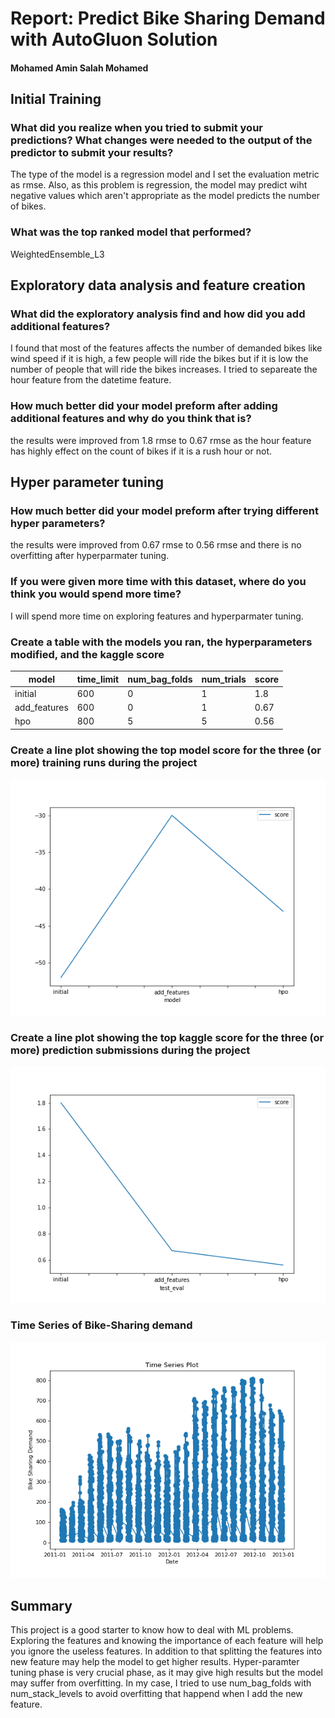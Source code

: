 # Report: Predict Bike Sharing Demand with AutoGluon Solution

#### Mohamed Amin Salah Mohamed

## Initial Training

### What did you realize when you tried to submit your predictions? What changes were needed to the output of the predictor to submit your results?

The type of the model is a regression model and I set the evaluation metric as rmse. Also, as this problem is regression, the model may predict wiht negative values which aren't appropriate as the model predicts the number of bikes.

### What was the top ranked model that performed?

WeightedEnsemble_L3

## Exploratory data analysis and feature creation

### What did the exploratory analysis find and how did you add additional features?

I found that most of the features affects the number of demanded bikes like wind speed if it is high, a few people will ride the bikes but if it is low the number of people that will ride the bikes increases. I tried to separeate the hour feature from the datetime feature.

### How much better did your model preform after adding additional features and why do you think that is?

the results were improved from 1.8 rmse to 0.67 rmse as the hour feature has highly effect on the count of bikes if it is a rush hour or not.

## Hyper parameter tuning

### How much better did your model preform after trying different hyper parameters?

the results were improved from 0.67 rmse to 0.56 rmse and there is no overfitting after hyperparmater tuning.

### If you were given more time with this dataset, where do you think you would spend more time?

I will spend more time on exploring features and hyperparmater tuning.

### Create a table with the models you ran, the hyperparameters modified, and the kaggle score

|model|time_limit|num_bag_folds|num_trials|score|
|--|--|--|--|--|
|initial|600|0|1|1.8|
|add_features|600|0|1|0.67|
|hpo|800|5|5|0.56|

### Create a line plot showing the top model score for the three (or more) training runs during the project

![model_train_score.png](img/model_train_score.png)

### Create a line plot showing the top kaggle score for the three (or more) prediction submissions during the project

![model_test_score.png](img/model_test_score.png)

### Time Series of Bike-Sharing demand

![Bike_Sharing_Demand_Time_Series_Plot.png](img/Bike_Sharing_Demand_Time_Series_Plot.png)

## Summary

This project is a good starter to know how to deal with ML problems. Exploring the features and knowing the importance of each feature will help you ignore the useless features. In addition to that splitting the features into new feature may help the model to get higher results. Hyper-paramter tuning phase is very crucial phase, as it may give high results but the model may suffer from overfitting. In my case, I tried to use num_bag_folds with num_stack_levels to avoid overfitting that happend when I add the new feature.
